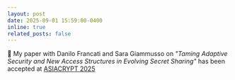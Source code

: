 ```yaml
---
layout: post
date: 2025-09-01 15:59:00-0400
inline: true
related_posts: false
---
```


:clap: My paper with Danilo Francati and Sara Giammusso on *"Taming Adaptive Security and New Access Structures in Evolving Secret Sharing"* has been accepted at [ASIACRYPT 2025](https://asiacrypt.iacr.org/2025/)
